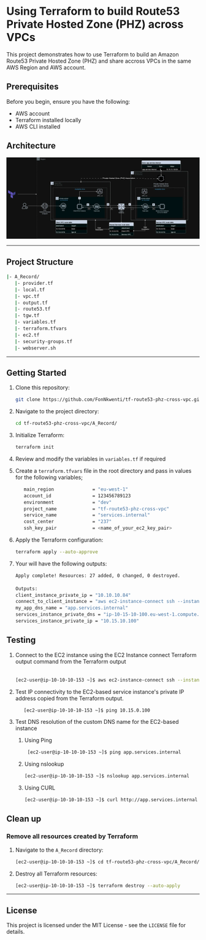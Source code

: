 # Using Terraform to build Route53 Private Hosted Zone (PHZ) across VPCs
This project demonstrates how to use Terraform to build an Amazon Route53 Private Hosted Zone (PHZ) and share accross VPCs in the same AWS Region and AWS account.

## Prerequisites
Before you begin, ensure you have the following:

- AWS account
- Terraform installed locally
- AWS CLI installed

## Architecture
![Diagram](route53_phz_cross_vpc-phz-ec2-steps-dark.webp)

---

## Project Structure
```bash
|- A_Record/
   |- provider.tf
   |- local.tf
   |- vpc.tf
   |- output.tf
   |- route53.tf
   |- tgw.tf
   |- variables.tf
   |- terraform.tfvars
   |- ec2.tf
   |- security-groups.tf
   |- webserver.sh

```
---
## Getting Started

1. Clone this repository:

   ```bash
   git clone https://github.com/FonNkwenti/tf-route53-phz-cross-vpc.git
   ```
2. Navigate to the project directory:
   ```bash
   cd tf-route53-phz-cross-vpc/A_Record/
   ```
3. Initialize Terraform:
   ```bash
   terraform init
   ```
4. Review and modify the variables in `variables.tf` if required
5. Create a `terraform.tfvars` file in the root directory and pass in values for the following variables;
   ```bash
      main_region              = "eu-west-1"
      account_id               = 123456789123
      environment              = "dev"
      project_name             = "tf-route53-phz-cross-vpc"
      service_name             = "services.internal"
      cost_center              = "237"
      ssh_key_pair             = <name_of_your_ec2_key_pair>
   ```
6. Apply the Terraform configuration:
   ```bash
   terraform apply --auto-approve
   ```
7. Your will have the following outputs: 
   ```bash
   Apply complete! Resources: 27 added, 0 changed, 0 destroyed.

   Outputs:
   client_instance_private_ip = "10.10.10.84"
   connect_to_client_instance = "aws ec2-instance-connect ssh --instance-id i-04edc0836b71d48e6 --os-user ec2-user --connection-type eice --region eu-west-1"
   my_app_dns_name = "app.services.internal"
   services_instance_private_dns = "ip-10-15-10-100.eu-west-1.compute.internal"
   services_instance_private_ip = "10.15.10.100"

   ```  


## Testing
1. Connect to the EC2 instance using the EC2 Instance connect Terraform output command from the Terraform output
   ```bash

   [ec2-user@ip-10-10-10-153 ~]$ aws ec2-instance-connect ssh --instance-id i-04edc0836b71d48e6 --os-user ec2-user --connection-type eice --region eu-west-1

   ```
2. Test IP connectivity to the EC2-based service instance's private IP address copied from the Terraform output.
   ```bash
      [ec2-user@ip-10-10-10-153 ~]$ ping 10.15.0.100
   ```
3. Test DNS resolution of the custom DNS name for the EC2-based instance
   1. Using Ping
      ```bash
       [ec2-user@ip-10-10-10-153 ~]$ ping app.services.internal
      ```


   2. Using nslookup
      ```bash
      [ec2-user@ip-10-10-10-153 ~]$ nslookup app.services.internal
      ```

   3. Using CURL
      ```bash
      [ec2-user@ip-10-10-10-153 ~]$ curl http://app.services.internal
      ```

## Clean up

### Remove all resources created by Terraform
1. Navigate to the  `A_Record` directory:
   ```bash
   [ec2-user@ip-10-10-10-153 ~]$ cd tf-route53-phz-cross-vpc/A_Record/
   ```
2. Destroy all Terraform resources:
   ```bash
   [ec2-user@ip-10-10-10-153 ~]$ terraform destroy --auto-apply
   ```
---



<!-- ## Step-by-step Turial -->


## License

This project is licensed under the MIT License - see the `LICENSE` file for details.
